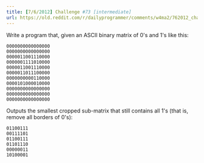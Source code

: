 ```yaml
---
title: [7/6/2012] Challenge #73 [intermediate]
url: https://old.reddit.com/r/dailyprogrammer/comments/w4ma2/762012_challenge_73_intermediate/
---
```


Write a program that, given an ASCII binary matrix of 0's and 1's like this:

    0000000000000000
    0000000000000000
    0000011001110000
    0000001111010000
    0000011001110000
    0000011011100000
    0000000000110000
    0000101000010000
    0000000000000000
    0000000000000000
    0000000000000000

Outputs the smallest cropped sub-matrix that still contains all 1's (that is, remove all borders of 0's):

    01100111
    00111101
    01100111
    01101110
    00000011
    10100001